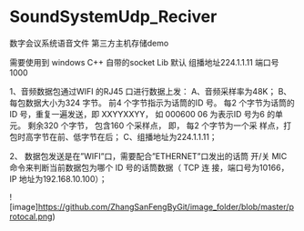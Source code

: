 # SoundSystemUdp_Reciver
数字会议系统语音文件 第三方主机存储demo


需要使用到 windows   C++  自带的socket  Lib
默认 组播地址224.1.1.11  端口号 1000


1、音频数据包通过WIFI 的RJ45 口进行数据上发：
  A、音频采样率为48K；
  B、 每包数据大小为324 字节。 前4 个字节指示为话筒的ID 号。
  每2 个字节为话筒的 ID 号，重复一遍发送，即 XXYYXXYY， 如
  000600 06 为表示ID 号为6 的单元。
  剩余320 个字节， 包含160 个采样点， 即， 每2 个字节为一个采
  样点，打包时高字节在前、低字节在后；
  C、组播地址为224.1.1.11；
  
  
2、 数据包发送是在”WIFI”口，需要配合”ETHERNET”口发出的话筒
  开/关 MIC 命令来判断当前数据包为哪个 ID 号的话筒数据（ TCP 连
  接，端口号为10166， IP 地址为192.168.10.100）；
  
![image]https://github.com/ZhangSanFengByGit/image_folder/blob/master/protocal.png)
  
